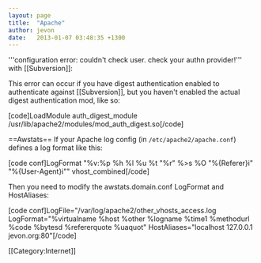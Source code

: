 ```yaml
---
layout: page
title:  "Apache"
author: jevon
date:   2013-01-07 03:48:35 +1300
---
```


'''configuration error: couldn't check user. check your authn provider!''' with [[Subversion]]:

This error can occur if you have digest authentication enabled to authenticate against [[Subversion]], but you haven't enabled the actual digest authentication mod, like so:

[code]LoadModule auth_digest_module /usr/lib/apache2/modules/mod_auth_digest.so[/code]

==Awstats==
If your Apache log config (in `/etc/apache2/apache.conf`) defines a log format like this:

[code conf]LogFormat "%v:%p %h %l %u %t "%r" %>s %O "%{Referer}i" "%{User-Agent}i"" vhost_combined[/code]

Then you need to modify the awstats.domain.conf LogFormat and HostAliases:

[code conf]LogFile="/var/log/apache2/other_vhosts_access.log
LogFormat="%virtualname %host %other %logname %time1 %methodurl %code %bytesd %refererquote %uaquot"
HostAliases="localhost 127.0.0.1 jevon.org:80"[/code]

[[Category:Internet]]